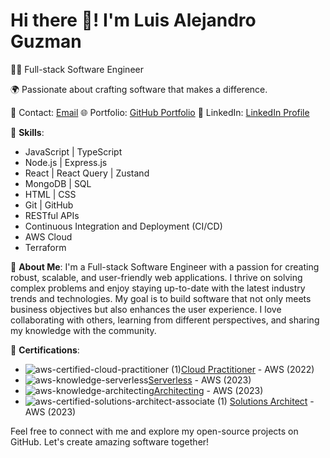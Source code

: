  # Hi there 👋! I'm Luis Alejandro Guzman

👨‍💻 Full-stack Software Engineer

🌍 Passionate about crafting software that makes a difference.

📧 Contact: [Email](mailto:luis@cicadatech.co)
🌐 Portfolio: [GitHub Portfolio](https://github.com/luis-cicada)
💼 LinkedIn: [LinkedIn Profile](https://www.linkedin.com/in/luis-alejandro-guzman-a6546ab3/)

🔧 **Skills**:
- JavaScript | TypeScript
- Node.js | Express.js
- React | React Query | Zustand
- MongoDB | SQL
- HTML | CSS
- Git | GitHub
- RESTful APIs
- Continuous Integration and Deployment (CI/CD)
- AWS Cloud
- Terraform

💬 **About Me**:
I'm a Full-stack Software Engineer with a passion for creating robust, scalable, and user-friendly web applications. I thrive on solving complex problems and enjoy staying up-to-date with the latest industry trends and technologies. My goal is to build software that not only meets business objectives but also enhances the user experience. I love collaborating with others, learning from different perspectives, and sharing my knowledge with the community.


📝 **Certifications**:
- ![aws-certified-cloud-practitioner (1)](https://github.com/luis-cicada/luis-cicada/assets/84918983/ce94ac98-0057-4567-a4cb-dc36ab83cd3b)[Cloud Practitioner](https://www.credly.com/badges/9e0a67d1-edc2-4c63-8151-83265849174e/public_url) - AWS (2022)
- ![aws-knowledge-serverless](https://github.com/luis-cicada/luis-cicada/assets/84918983/f82c597b-043a-4bf3-9c90-e920c5f49603)[Serverless](https://www.credly.com/badges/67f67a30-9d6d-400c-9b57-ff7770b02a1e/public_url) - AWS (2023)
- ![aws-knowledge-architecting](https://github.com/luis-cicada/luis-cicada/assets/84918983/f8ec317e-b9ec-49b8-a0bc-03cc98bdad2b)[Architecting](https://www.credly.com/badges/8ca46141-e85b-45c0-bd87-b71e88f5cd0d/public_url) - AWS (2023)
- ![aws-certified-solutions-architect-associate (1)](https://github.com/luis-cicada/luis-cicada/assets/84918983/e334e5b4-f720-44af-b07b-a344038d34ca) [Solutions Architect](https://www.credly.com/badges/35e121cf-d0a7-4fa9-aef1-728e140f1bd1/public_url) - AWS (2023)

Feel free to connect with me and explore my open-source projects on GitHub. Let's create amazing software together!
